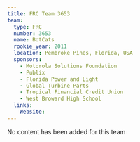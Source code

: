 ```yaml
---
title: FRC Team 3653
team:
  type: FRC
  number: 3653
  name: BotCats
  rookie_year: 2011
  location: Pembroke Pines, Florida, USA
  sponsors:
    - Motorola Solutions Foundation
    - Publix
    - Florida Power and Light
    - Global Turbine Parts
    - Tropical Financial Credit Union
    - West Broward High School
  links:
    Website: 
---
```

No content has been added for this team